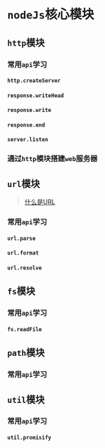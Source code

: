 # `nodeJs`核心模块
## `http`模块
### 常用`api`学习
#### `http.createServer`
#### `response.writeHead`
#### `response.write`
#### `response.end`
#### `server.listen`

### 通过`http`模块搭建`web`服务器

## `url`模块
> [什么是URL](https://developer.mozilla.org/zh-CN/docs/Learn/Common_questions/What_is_a_URL)
### 常用`api`学习
#### `url.parse`
#### `url.format`
#### `url.resolve`

## `fs`模块

### 常用`api`学习
#### `fs.readFile`

## `path`模块

### 常用`api`学习

## `util`模块
### 常用`api`学习
#### `util.promisify`

